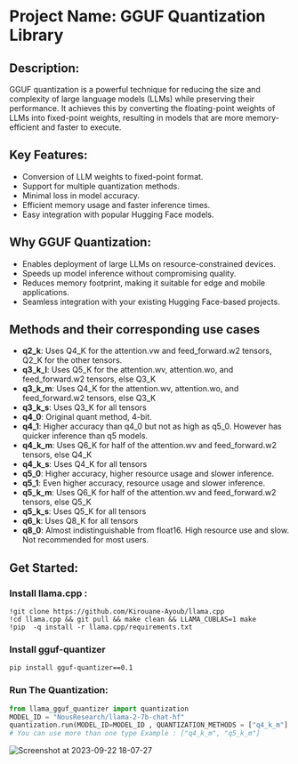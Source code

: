 # Project Name: GGUF Quantization Library

## Description:

GGUF quantization is a powerful technique for reducing the size and complexity of large language models (LLMs) while preserving their performance. It achieves this by converting the floating-point weights of LLMs into fixed-point weights, resulting in models that are more memory-efficient and faster to execute.

## Key Features:

+ Conversion of LLM weights to fixed-point format.
+ Support for multiple quantization methods.
+ Minimal loss in model accuracy.
+ Efficient memory usage and faster inference times.
+ Easy integration with popular Hugging Face models.

## Why GGUF Quantization:

+ Enables deployment of large LLMs on resource-constrained devices.
+ Speeds up model inference without compromising quality.
+ Reduces memory footprint, making it suitable for edge and mobile applications.
+ Seamless integration with your existing Hugging Face-based projects.


## Methods and their corresponding use cases
+ **q2_k**: Uses Q4_K for the attention.vw and feed_forward.w2 tensors, Q2_K for the other tensors.
+ **q3_k_l**: Uses Q5_K for the attention.wv, attention.wo, and feed_forward.w2 tensors, else Q3_K
+ **q3_k_m**: Uses Q4_K for the attention.wv, attention.wo, and feed_forward.w2 tensors, else Q3_K
+ **q3_k_s**: Uses Q3_K for all tensors
+ **q4_0**: Original quant method, 4-bit.
+ **q4_1**: Higher accuracy than q4_0 but not as high as q5_0. However has quicker inference than q5 models.
+ **q4_k_m**: Uses Q6_K for half of the attention.wv and feed_forward.w2 tensors, else Q4_K
+ **q4_k_s**: Uses Q4_K for all tensors
+ **q5_0**: Higher accuracy, higher resource usage and slower inference.
+ **q5_1**: Even higher accuracy, resource usage and slower inference.
+ **q5_k_m**: Uses Q6_K for half of the attention.wv and feed_forward.w2 tensors, else Q5_K
+ **q5_k_s**: Uses Q5_K for all tensors
+ **q6_k**: Uses Q8_K for all tensors
+ **q8_0**: Almost indistinguishable from float16. High resource use and slow. Not recommended for most users.


## Get Started:

### Install llama.cpp : 
```
!git clone https://github.com/Kirouane-Ayoub/llama.cpp
!cd llama.cpp && git pull && make clean && LLAMA_CUBLAS=1 make
!pip  -q install -r llama.cpp/requirements.txt
```
### Install gguf-quantizer
```
pip install gguf-quantizer==0.1
``` 

### Run The Quantization: 

```python
from llama_gguf_quantizer import quantization 
MODEL_ID = "NousResearch/llama-2-7b-chat-hf"
quantization.run(MODEL_ID=MODEL_ID , QUANTIZATION_METHODS = ["q4_k_m"] ) 
# You can use more than one type Example : ["q4_k_m", "q5_k_m"]
```
![Screenshot at 2023-09-22 18-07-27](https://github.com/Kirouane-Ayoub/gguf_quantizer/assets/99510125/162c969c-6659-485b-aa6d-b8198bc5e9b8)
